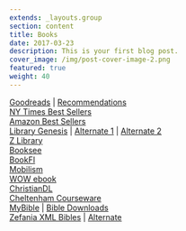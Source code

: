 ```yaml
---
extends: _layouts.group
section: content
title: Books
date: 2017-03-23
description: This is your first blog post.
cover_image: /img/post-cover-image-2.png
featured: true
weight: 40
---
```

  <div class="grid grid-cols-1 xl:grid-cols-2">
        <div>
            <a href="https://www.goodreads.com/">Goodreads</a>
         | <a href="https://www.goodreads.com/recommendations">Recommendations</a>
     </div>
        <div>
            <a href="http://nytimes.com/books/best-sellers/advice-how-to-and-miscellaneous/">NY Times Best Sellers</a>
        </div>
        <div>
            <a href="http://amazon.com/best-sellers-books-Amazon/zgbs/books/ref=zg_bs_unv_b_1_12290_1">Amazon Best Sellers</a>
        </div>
        <div>
            <!--<a href="http://libgen.io/">Library Genesis</a>-->
          <a href="http://libgen.lc/">Library Genesis</a>
         | <a href="http://gen.lib.rus.ec/">Alternate 1</a>
         | <a href="http://libgen.pw/">Alternate 2</a>
     </div>
        <div>
            <a href="https://b-ok.org/">Z Library</a>
        </div>
        <div>
            <a href="http://en.booksee.org/">Booksee</a>
        </div>
        <div>
            <a href="http://en.bookfi.net/">BookFI</a>
        </div>
        <div>
            <a href="http://mobilism.org/">Mobilism</a>
        </div>
        <div>
            <a href="http://wowebook.org">WOW ebook</a>
        </div>
        <div>
            <a href="http://www.christiandl.com/unread/">ChristianDL</a>
        </div>
        <div>
            <a href="http://www.cheltenhamcourseware.com/">Cheltenham Courseware</a>
        </div>
        <div>
            <a href="https://mybible.zone/index-eng.php">MyBible</a>
         | <a href="https://www.ph4.org/b4_index.php?k=bibles&amp;q=mybible">Bible Downloads</a>
     </div>
        <div>
            <a href="https://sourceforge.net/projects/zefania-sharp/files/Bibles/ENG/">Zefania XML Bibles</a>
         | <a href="https://www.ph4.org/b4_mobi.php?q=zefania">Alternate</a>
     </div>
      </div>
